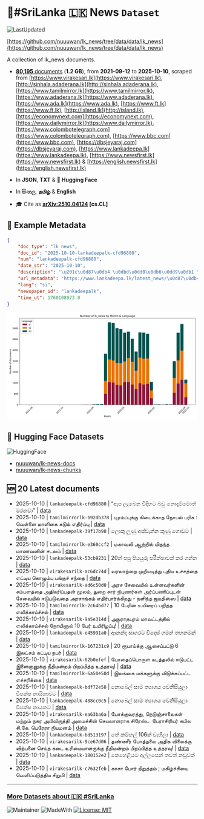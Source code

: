 # 📄#SriLanka 🇱🇰 News `Dataset`

![LastUpdated](https://img.shields.io/badge/last_updated-2025--10--10_21:46:52-green)

[https://github.com/nuuuwan/lk_news/tree/data/data/lk_news](https://github.com/nuuuwan/lk_news/tree/data/data/lk_news)

A collection of lk_news documents.

- [**80,195** documents](https://github.com/nuuuwan/lk_news/tree/data/data/lk_news) (**1.2 GB**), from **2021-09-12** to **2025-10-10**, scraped from [https://www.virakesari.lk](https://www.virakesari.lk), [http://sinhala.adaderana.lk](http://sinhala.adaderana.lk), [https://www.tamilmirror.lk](https://www.tamilmirror.lk), [https://www.adaderana.lk](https://www.adaderana.lk), [https://www.ada.lk](https://www.ada.lk), [https://www.ft.lk](https://www.ft.lk), [http://island.lk](http://island.lk), [https://economynext.com](https://economynext.com), [https://www.dailymirror.lk](https://www.dailymirror.lk), [https://www.colombotelegraph.com](https://www.colombotelegraph.com), [https://www.bbc.com](https://www.bbc.com), [https://dbsjeyaraj.com](https://dbsjeyaraj.com), [https://www.lankadeepa.lk](https://www.lankadeepa.lk), [https://www.newsfirst.lk](https://www.newsfirst.lk) & [https://english.newsfirst.lk](https://english.newsfirst.lk)

- In **JSON**, **TXT** & **🤗 Hugging Face**

- In **සිංහල**, **தமிழ்** & **English**

- 🎓 Cite as **[arXiv:2510.04124](https://arxiv.org/abs/2510.04124) [cs.CL]**

## 📝 Example Metadata

```json
{
    "doc_type": "lk_news",
    "doc_id": "2025-10-10-lankadeepalk-cfd96880",
    "num": "lankadeepalk-cfd96880",
    "date_str": "2025-10-10",
    "description": "\u201c\u0d87\u0db4 \u0dbd\u0dd0\u0db6\u0dd9\u0db1 \u0dc0\u0dd2\u0daf\u0dd2\u0dc4\u0da7 \u0db6\u0da9\u0dd4 \u0db1\u0ddc\u0daf\u0dd0\u0db8\u0dca\u0db8\u0ddc\u0dad\u0dca \u0db8\u0dbb\u0db1\u0dc0\u0dcf\u201d",
    "url_metadata": "https://www.lankadeepa.lk/latest_news/\u0d87\u0db4-\u0dbd\u0db6\u0db1-\u0dc0\u0daf\u0dc4\u0da7-\u0db6\u0da9-\u0db1\u0daf\u0db8\u0db8\u0dad-\u0db8\u0dbb\u0db1\u0dc0/1-681100",
    "lang": "si",
    "newspaper_id": "lankadeepalk",
    "time_ut": 1760108973.0
}
```

![Chart](https://raw.githubusercontent.com/nuuuwan/lk_news/refs/heads/data/data/lk_news/docs_by_month_and_lang.png)

## 🤗 Hugging Face Datasets

![HuggingFace](https://img.shields.io/badge/-HuggingFace-FDEE21?style=for-the-badge&logo=HuggingFace)

- [nuuuwan/lk-news-docs](https://huggingface.co/datasets/nuuuwan/lk-news-docs)
- [nuuuwan/lk-news-chunks](https://huggingface.co/datasets/nuuuwan/lk-news-chunks)

## 🆕 20 Latest documents

- 2025-10-10 | `lankadeepalk-cfd96880` | “ඇප ලැබෙන විදිහට බඩු නොදැම්මොත් මරනවා” | [data](https://github.com/nuuuwan/lk_news/tree/data/data/lk_news/2020s/2025/2025-10-10-lankadeepalk-cfd96880)
- 2025-10-10 | `tamilmirrorlk-b92db378` | டிரம்ப்புக்கு கிடைக்காத நோபல் பரிசு : வெள்ளை மாளிகை கடும் எதிர்ப்பு | [data](https://github.com/nuuuwan/lk_news/tree/data/data/lk_news/2020s/2025/2025-10-10-tamilmirrorlk-b92db378)
- 2025-10-10 | `lankadeepalk-39f17b98` | ලොකු ලූණු අස්වැන්න කුණු ගොඩට | [data](https://github.com/nuuuwan/lk_news/tree/data/data/lk_news/2020s/2025/2025-10-10-lankadeepalk-39f17b98)
- 2025-10-10 | `tamilmirrorlk-e360ccf2` | மகாவலி ஆற்றில் மிதந்த மாணவனின் சடலம் | [data](https://github.com/nuuuwan/lk_news/tree/data/data/lk_news/2020s/2025/2025-10-10-tamilmirrorlk-e360ccf2)
- 2025-10-10 | `lankadeepalk-53cb9231` | 20න් පසු පියයුරු පරීක්ෂාවක් කර ගන්න | [data](https://github.com/nuuuwan/lk_news/tree/data/data/lk_news/2020s/2025/2025-10-10-lankadeepalk-53cb9231)
- 2025-10-10 | `virakesarilk-ac6dc74d` | வரலாற்றை முறியடித்து புதிய உச்சத்தை எட்டிய கொழும்பு பங்குச் சந்தை | [data](https://github.com/nuuuwan/lk_news/tree/data/data/lk_news/2020s/2025/2025-10-10-virakesarilk-ac6dc74d)
- 2025-10-10 | `virakesarilk-ad6c50d0` | அரச சேவையில் உள்ளவர்களின் சம்பளத்தை அதிகரிப்பதன் மூலம், துறை சார் நிபுணர்கள் அர்ப்பணிப்புடன் சேவையில் ஈடுபடுவதை அரசாங்கம் எதிர்பார்க்கிறது -  நளிந்த ஜயதிஸ்ஸ | [data](https://github.com/nuuuwan/lk_news/tree/data/data/lk_news/2020s/2025/2025-10-10-virakesarilk-ad6c50d0)
- 2025-10-10 | `tamilmirrorlk-2c64bd77` | 10 பேரின் உயிரைப் பறித்த எலிக்காய்ச்சல் | [data](https://github.com/nuuuwan/lk_news/tree/data/data/lk_news/2020s/2025/2025-10-10-tamilmirrorlk-2c64bd77)
- 2025-10-10 | `virakesarilk-9a5e314d` | அநுராதபுரம் மாவட்டத்தில் எலிக்காய்ச்சல் நோயினால் 10 பேர் உயிரிழப்பு! | [data](https://github.com/nuuuwan/lk_news/tree/data/data/lk_news/2020s/2025/2025-10-10-virakesarilk-9a5e314d)
- 2025-10-10 | `lankadeepalk-e45991a0` | ආනන්ද සාගරට විදෙස් ගමන් තහනමක් | [data](https://github.com/nuuuwan/lk_news/tree/data/data/lk_news/2020s/2025/2025-10-10-lankadeepalk-e45991a0)
- 2025-10-10 | `tamilmirrorlk-167231c9` | 20 ரூபாய்க்கு ஆசைப்பட்டு 6 இலட்சம் கட்டிய நபர் | [data](https://github.com/nuuuwan/lk_news/tree/data/data/lk_news/2020s/2025/2025-10-10-tamilmirrorlk-167231c9)
- 2025-10-10 | `virakesarilk-62b0efef` | போதைப்பொருள் கடத்தலில் ஈடுபட்ட இளைஞனுக்கு நீதிமன்றம் பிறப்பித்த உத்தரவு! | [data](https://github.com/nuuuwan/lk_news/tree/data/data/lk_news/2020s/2025/2025-10-10-virakesarilk-62b0efef)
- 2025-10-10 | `tamilmirrorlk-6a50e50d` | இலங்கை மக்களுக்கு விடுக்கப்பட்ட எச்சரிக்கை | [data](https://github.com/nuuuwan/lk_news/tree/data/data/lk_news/2020s/2025/2025-10-10-tamilmirrorlk-6a50e50d)
- 2025-10-10 | `lankadeepalk-bdf72e58` | නොබෙල් සාම ත්‍යාගය වෙනිසියුලා විපක්ෂ නායිකාවට | [data](https://github.com/nuuuwan/lk_news/tree/data/data/lk_news/2020s/2025/2025-10-10-lankadeepalk-bdf72e58)
- 2025-10-10 | `lankadeepalk-488cc0c5` | නොබෙල් සාම ත්‍යාගය වෙනිසියුලා විපක්ෂ නායකට | [data](https://github.com/nuuuwan/lk_news/tree/data/data/lk_news/2020s/2025/2025-10-10-lankadeepalk-488cc0c5)
- 2025-10-10 | `virakesarilk-ea63ba6a` | போக்குவரத்து, நெடுஞ்சாலைகள் மற்றும் நகர அபிவிருத்தி அமைச்சின் செயலாளராக சிரேஸ்ட  பேராசிரியர் கபில சி.கே. பெரேரா நியமனம் | [data](https://github.com/nuuuwan/lk_news/tree/data/data/lk_news/2020s/2025/2025-10-10-virakesarilk-ea63ba6a)
- 2025-10-10 | `lankadeepalk-bd513197` | තේ කම්හල් 106ක් වැහිලා | [data](https://github.com/nuuuwan/lk_news/tree/data/data/lk_news/2020s/2025/2025-10-10-lankadeepalk-bd513197)
- 2025-10-10 | `virakesarilk-9ce67d06` | தண்ணீர் போத்தலை அதிக விலைக்கு விற்பனை செய்த கடை உரிமையாளருக்கு நீதிமன்றம் பிறப்பித்த உத்தரவு! | [data](https://github.com/nuuuwan/lk_news/tree/data/data/lk_news/2020s/2025/2025-10-10-virakesarilk-9ce67d06)
- 2025-10-10 | `lankadeepalk-180152e2` | කෙහෙළියට අල්ලසෙන් තවත් නඩුවක් | [data](https://github.com/nuuuwan/lk_news/tree/data/data/lk_news/2020s/2025/2025-10-10-lankadeepalk-180152e2)
- 2025-10-10 | `virakesarilk-c7632feb` | காசா போர் நிறுத்தம் ; மகிழ்ச்சியை வெளிப்படுத்திய சிறுமி | [data](https://github.com/nuuuwan/lk_news/tree/data/data/lk_news/2020s/2025/2025-10-10-virakesarilk-c7632feb)

---

### [More Datasets about 🇱🇰 #SriLanka](https://github.com/nuuuwan/lk_datasets)

![Maintainer](https://img.shields.io/badge/maintainer-nuuuwan-red)
![MadeWith](https://img.shields.io/badge/made_with-python-blue)
[![License: MIT](https://img.shields.io/badge/License-MIT-yellow.svg)](https://opensource.org/licenses/MIT)
